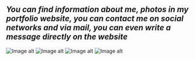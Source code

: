 




## ___You can find information about me, photos in my portfolio website, you can contact me on social networks and via mail, you can even write a message directly on the website___


![Image alt](https://github.com/{gaukhar02}/{GaukharIbrayeva-profile-website.git}/raw/{main}/{C:/Users/Lenova/Desktop/gitProject}/1.jpg)
![Image alt](https://github.com/{gaukhar02}/{GaukharIbrayeva-profile-website.git}/raw/{main}/{C:/Users/Lenova/Desktop/gitProject}/2.jpg)
![Image alt](https://github.com/{gaukhar02}/{GaukharIbrayeva-profile-website.git}/raw/{main}/{C:/Users/Lenova/Desktop/gitProject}/3.jpg)
![Image alt](https://github.com/{gaukhar02}/{GaukharIbrayeva-profile-website.git}/raw/{main}/4.jpg)

